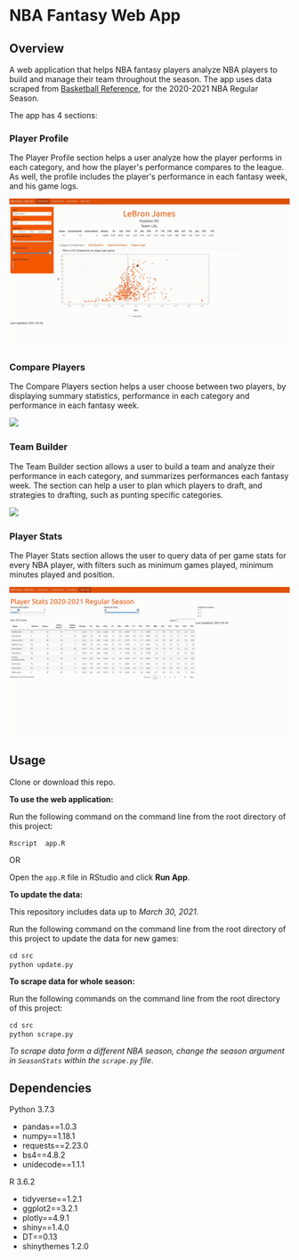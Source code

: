 # NBA Fantasy Web App

## Overview

A web application that helps NBA fantasy players analyze NBA players to build and manage their team throughout the season. The app uses data scraped from [Basketball Reference](https://www.basketball-reference.com/), for the 2020-2021 NBA Regular Season. 

The app has 4 sections:

### Player Profile

The Player Profile section helps a user analyze how the player performs in each category, and how the player's performance compares to the league. As well, the profile includes the player's performance in each fantasy week, and his game logs. 

![](https://github.com/ofer-m/nba_fantasy/blob/main/img/player_profile.gif)

### Compare Players

The Compare Players section helps a user choose between two players, by displaying summary statistics, performance in each category and performance in each fantasy week.

![](https://github.com/ofer-m/nba_fantasy/blob/main/img/compare_players.gif)


### Team Builder

The Team Builder section allows a user to build a team and analyze their performance in each category, and summarizes performances each fantasy week. The section can help a user to plan which players to draft, and strategies to drafting, such as punting specific categories. 

![](https://github.com/ofer-m/nba_fantasy/blob/main/img/team_builder.gif)

### Player Stats

The Player Stats section allows the user to query data of per game stats for every NBA player, with filters such as minimum games played, minimum minutes played and position.

![](https://github.com/ofer-m/nba_fantasy/blob/main/img/player_stats.gif)

## Usage
Clone or download this repo.

**To use the web application:**

Run the following command on the command line from the root directory of this project:

```
Rscript  app.R
``` 

OR

Open the `app.R` file in RStudio and click **Run App**.

**To update the data:**

This repository includes data up to *March 30, 2021*.

Run the following command on the command line from the root directory of this project to update the data for new games:

```
cd src
python update.py
```

**To scrape data for whole season:**

Run the following commands on the command line from the root directory of this project:

```
cd src
python scrape.py
```

*To scrape data form a different NBA season, change the season argument in `SeasonStats` within the `scrape.py` file*.


## Dependencies  

Python 3.7.3
- pandas==1.0.3
- numpy==1.18.1
- requests==2.23.0
- bs4==4.8.2
- unidecode==1.1.1  

R 3.6.2
- tidyverse==1.2.1
- ggplot2==3.2.1
- plotly==4.9.1
- shiny==1.4.0
- DT==0.13
- shinythemes 1.2.0


